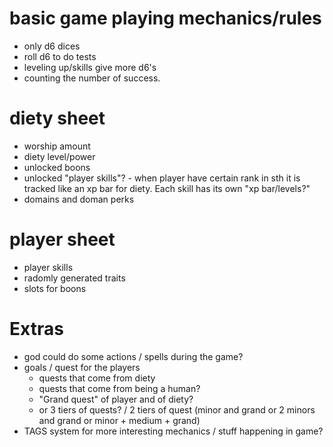 # basic game playing mechanics/rules

- only d6 dices
- roll d6 to do tests
- leveling up/skills give more d6's
- counting the number of success.

# diety sheet

- worship amount
- diety level/power
- unlocked boons
- unlocked "player skills"? - when player have certain rank in sth it is tracked like an xp bar for diety. Each skill has its own "xp bar/levels?"
- domains and doman perks

# player sheet

- player skills
- radomly generated traits
- slots for boons

# Extras 

- god could do some actions / spells during the game?
- goals / quest for the players
    - quests that come from diety
    - quests that come from being a human?
    - "Grand quest" of player and of diety?
    - or 3 tiers of quests? / 2 tiers of quest (minor and grand or 2 minors and grand or minor + medium + grand)
- TAGS system for more interesting mechanics / stuff happening in game?